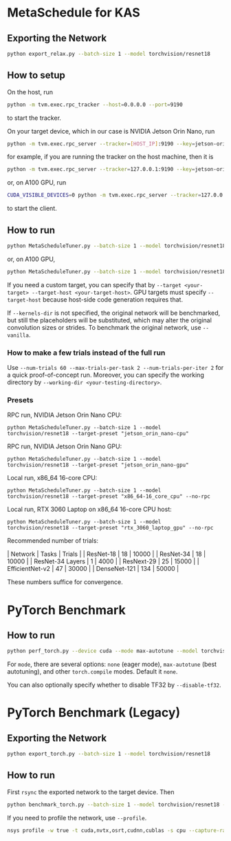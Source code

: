 # MetaSchedule for KAS

## Exporting the Network

```bash
python export_relax.py --batch-size 1 --model torchvision/resnet18
```

## How to setup

On the host, run

```bash
python -m tvm.exec.rpc_tracker --host=0.0.0.0 --port=9190
```

to start the tracker.

On your target device, which in our case is NVIDIA Jetson Orin Nano, run

```bash
python -m tvm.exec.rpc_server --tracker=[HOST_IP]:9190 --key=jetson-orin-nano
```

for example, if you are running the tracker on the host machine, then it is

```bash
python -m tvm.exec.rpc_server --tracker=127.0.0.1:9190 --key=jetson-orin-nano
```

or, on A100 GPU, run

```bash
CUDA_VISIBLE_DEVICES=0 python -m tvm.exec.rpc_server --tracker=127.0.0.1:9190 --key=a100
```

to start the client.

## How to run

```bash
python MetaScheduleTuner.py --batch-size 1 --model torchvision/resnet18 --target-preset "jetson_orin_nano-cpu" --kernels-dir "/path/to/kernels/dir"
```

or, on A100 GPU,

```bash
python MetaScheduleTuner.py --batch-size 1 --model torchvision/resnet18 --target-preset "a100_gpu" --kernels-dir "/path/to/kernels/dir"
```

If you need a custom target, you can specify that by `--target <your-target> --target-host <your-target-host>`. GPU targets must specify `--target-host` because host-side code generation requires that.

If `--kernels-dir` is not specified, the original network will be benchmarked, but still the placeholders will be substituted, which may alter the original convolution sizes or strides. To benchmark the original network, use `--vanilla`.

### How to make a few trials instead of the full run

Use `--num-trials 60 --max-trials-per-task 2 --num-trials-per-iter 2` for a quick proof-of-concept run. Moreover, you can specify the working directory by `--working-dir <your-testing-directory>`.

### Presets

RPC run, NVIDIA Jetson Orin Nano CPU:
```
python MetaScheduleTuner.py --batch-size 1 --model torchvision/resnet18 --target-preset "jetson_orin_nano-cpu"
```

RPC run, NVIDIA Jetson Orin Nano GPU:
```
python MetaScheduleTuner.py --batch-size 1 --model torchvision/resnet18 --target-preset "jetson_orin_nano-gpu"
```

Local run, x86_64 16-core CPU:
```
python MetaScheduleTuner.py --batch-size 1 --model torchvision/resnet18 --target-preset "x86_64-16_core_cpu" --no-rpc
```

Local run, RTX 3060 Laptop on x86_64 16-core CPU host:
```
python MetaScheduleTuner.py --batch-size 1 --model torchvision/resnet18 --target-preset "rtx_3060_laptop_gpu" --no-rpc
```

Recommended number of trials:

| Network | Tasks | Trials |
| ResNet-18 | 18 | 10000 |
| ResNet-34 | 18 | 10000 |
| ResNet-34 Layers | 1 | 4000 |
| ResNext-29 | 25 | 15000 |
| EfficientNet-v2 | 47 | 30000 |
| DenseNet-121 | 134 | 50000 |

These numbers suffice for convergence.

# PyTorch Benchmark

## How to run

```bash
python perf_torch.py --device cuda --mode max-autotune --model torchvision/resnet18 --result-dir /path/to/results
```

For `mode`, there are several options: `none` (eager mode), `max-autotune` (best autotuning), and other `torch.compile` modes. Default it `none`.

You can also optionally specify whether to disable TF32 by `--disable-tf32`.

# PyTorch Benchmark (Legacy)

## Exporting the Network

```bash
python export_torch.py --batch-size 1 --model torchvision/resnet18
```

## How to run

First `rsync` the exported network to the target device. Then

```bash
python benchmark_torch.py --batch-size 1 --model torchvision/resnet18 --device cuda
```

If you need to profile the network, use `--profile`.

```bash
nsys profile -w true -t cuda,nvtx,osrt,cudnn,cublas -s cpu --capture-range=cudaProfilerApi --cudabacktrace=true -x true -o profile_resnet18 python benchmark_torch.py --batch-size 1 --model torchvision/resnet18 --device cuda --profile
```
